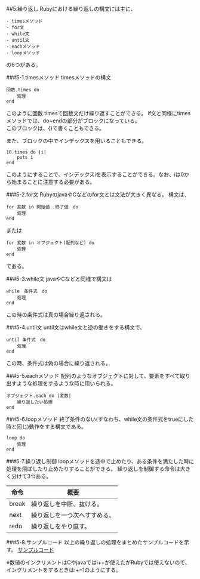 ##5.繰り返し
Rubyにおける繰り返しの構文には主に、

	- timesメソッド
	- for文
	- while文
	- until文
	- eachメソッド
	- loopメソッド

の6つがある。

###5-1.timesメソッド
timesメソッドの構文

	回数.times do
		処理
	end										

このように回数.timesで回数文だけ繰り返すことができる。
if文と同様にtimesメソッドでは、do~endの部分がブロックになっている。  
このブロックは、{}で書くこともできる。

また、ブロックの中でインデックスを用いることもできる。

	10.times do |i|
		puts i
	end

このようにすることで、インデックスiを表示することができる。なお、iは0から始まることに注意する必要がある。

###5-2.for文
RubyのjavaやCなどのfor文とは文法が大きく異なる。
構文は、

	for 変数 in 開始値..終了値　do 
		処理
	end

または

	for 変数 in オブジェクト(配列など) do
		処理
	end

である。

###5-3.while文
javaやCなどと同様で構文は

	while　条件式　do
		処理
	end

この時の条件式は真の場合繰り返される。

###5-4.until文
until文はwhile文と逆の働きをする構文で、

	until 条件式　do
		処理
	end

この時、条件式は偽の場合に繰り返される。

###5-5.eachメソッド
配列のようなオブジェクトに対して、要素をすべて取り出すような処理をするような時に用いられる。

	オブジェクト.each do |変数|
		繰り返したい処理
	end

###5-6.loopメソッド
終了条件のない(すなわち、while文の条件式をtrueにした時と同じ)動作をする構文である。

	loop do
		処理
	end

###5-7.繰り返し制御
loopメソッドを途中で止めたり、ある条件を満たした時に処理を飛ばしたり止めたりすることができる。
繰り返しを制御する命令は大きく分けて3つある。

|命令|概要|
|---------|-----------|
|break|繰り返しを中断、抜ける。|
|next|繰り返しを一つ次へすすめる。|
|redo|繰り返しをやり直す。|


###5-8.サンプルコード
以上の繰り返しの処理をまとめたサンプルコードを示す。
[サンプルコード](../Ruby_Programs/repetition.rb)

※数値のインクリメントはCやjavaではi++が使えたがRubyでは使えないので、インクリメントをするときはi+=1のようにする。